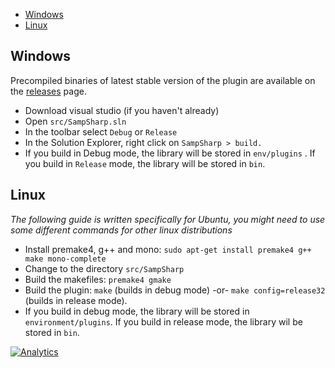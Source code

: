 - [Windows](#windows)
- [Linux](#linux)

Windows
-------
Precompiled binaries of latest stable version of the plugin are available on the [releases](https://github.com/ikkentim/SampSharp/releases) page.

- Download visual studio (if you haven't already)
- Open ```src/SampSharp.sln```
- In the toolbar select ``Debug``  or ```Release```
- In the Solution Explorer, right click on ```SampSharp > build.```
- If you build in Debug mode, the library will be stored in ```env/plugins``` . If you build in ```Release```  mode, the library will be stored in ```bin```.

Linux
-----
*The following guide is written specifically for Ubuntu, you might need to use some different commands for other linux distributions*

- Install premake4, g++ and mono: ```sudo apt-get install premake4 g++ make mono-complete```
- Change to the directory ```src/SampSharp```
- Build the makefiles: ```premake4 gmake```
- Build the plugin: ```make``` (builds in debug mode) -or- ```make config=release32``` (builds in release mode).
- If you build in debug mode, the library will be stored in ```environment/plugins```. If you build in release mode, the library wil be stored in ```bin```.

[![Analytics](https://ga-beacon.appspot.com/UA-58691640-2/SampSharp/wiki.building.the.plugin?pixel)](https://github.com/igrigorik/ga-beacon)